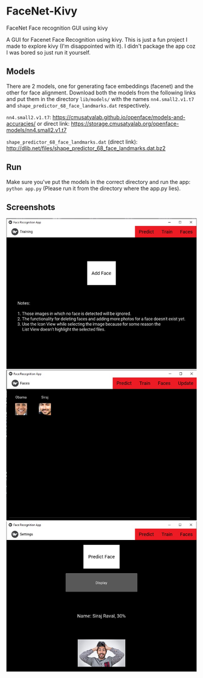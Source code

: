 # FaceNet-Kivy
FaceNet Face recognition GUI using kivy

A GUI for Facenet Face Recognition using kivy. This is just a fun project I made to explore kivy (I'm disappointed with it).
I didn't package the app coz I was bored so just run it yourself.

## Models
There are 2 models, one for generating face embeddings (facenet) and the other for face alignment.
Download both the models from the following links and put them in the directory `lib/models/` with the names `nn4.small2.v1.t7` and `shape_predictor_68_face_landmarks.dat` respectively.

`nn4.small2.v1.t7`: https://cmusatyalab.github.io/openface/models-and-accuracies/ 
or direct link: https://storage.cmusatyalab.org/openface-models/nn4.small2.v1.t7

`shape_predictor_68_face_landmarks.dat` (direct link): http://dlib.net/files/shape_predictor_68_face_landmarks.dat.bz2 

## Run
Make sure you've put the models in the correct directory and run the app:
`python app.py` (Please run it from the directory where the app.py lies).

## Screenshots
![alt text](screenshots/training.jpg?raw=true "Training")
![alt text](screenshots/faces.jpg?raw=true "Faces")
![alt text](screenshots/predict.jpg?raw=true "Predict")


